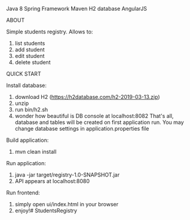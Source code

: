 Java 8
Spring Framework
Maven
H2 database
AngularJS


ABOUT

Simple students registry. Allows to:
1. list students
2. add student
3. edit student
4. delete student


QUICK START

Install database:
1. download H2 (https://h2database.com/h2-2019-03-13.zip)
2. unzip
3. run bin/h2.sh
4. wonder how beautiful is DB console at localhost:8082 
That's all, database and tables will be created on first application run. 
You may change database settings in application.properties file 

Build application:
1. mvn clean install

Run application:
1. java -jar target/registry-1.0-SNAPSHOT.jar
2. API appears at localhost:8080

Run frontend:
1. simply open ui/index.html in your browser
2. enjoy!# StudentsRegistry
